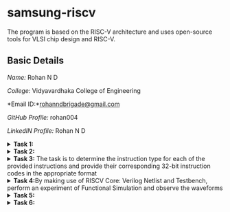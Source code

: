# samsung-riscv
The program is based on the RISC-V architecture and uses open-source tools for VLSI chip design and RISC-V.

## Basic Details

*Name:* Rohan N D

*College:* Vidyavardhaka College of Engineering

*Email ID:*rohanndbrigade@gmail.com

*GitHub Profile:* rohan004

*LinkedIN Profile:* Rohan N D


<details>
<summary> <b>Task 1:</b></summary>
<br>
Task is to refer to C based and RISCV based lab videos and execute the task of compiling the C code using gcc and riscv compiler
	
*C and RISC-V Based Labs*

This repository demonstrates the processes involved in compiling C programs and generating assembly code using both a standard GCC compiler and a RISC-V GCC compiler. It includes comprehensive steps and explanations to guide users through each stage of the compilation and debugging workflow.

*C Language-Based Lab*

Steps to Compile a .c File on Your Machine:

1. Open the bash terminal and navigate to the directory where you want to create your file.
2. Use the following command to create and edit a new .c file:
   sh
   gedit sum_1ton.c
![sum1ton_code_snippet](https://github.com/user-attachments/assets/f0286e5a-c777-492b-a4a7-f858315aec9f)

**Steps to Compile a .c File :**
 sh
 gcc sum_1ton.c
 ./a.out

**Compilation and execution complete.**

![sum1ton_output]


**RISC-V Based Lab**

### Steps to Compile Using RISC-V GCC Compiler:
1. Ensure the RISC-V GCC compiler is installed and accessible on your system.
2. Verify the .c file contents using the cat command:
sh
cat sum_1ton.c

![cat_sum1ton](https://github.com/user-attachments/assets/804de266-d64b-4bfc-82e5-d001f9e754cd)

4. Compile the C program for RISC-V architecture using:
 sh
riscv64-unknown-elf-gcc -O1 -mabi=lp64 -march=rv64i -o sum_1ton.o sum_1ton.c
riscv64-unknown-elf-gcc -Ofast -mabi=lp64 -march=rv64i -o sum1ton.o sum1ton.c

![O1 and Ofast](https://github.com/user-attachments/assets/463e27c5-465e-4dd3-ae1c-899aae08c371)


5. Disassemble the object file to view its assembly code using:
 sh
riscv64-unknown-elf-objdump -d sum_1ton.o

6. Use /main in the terminal to locate the main function in the assembly output.
![assembly_code_snippet](https://github.com/user-attachments/assets/98ebc243-65f5-441a-8e8e-dc1353a18050)

**Explanation of Commands and Options:**
1. -mabi=lp64: Specifies the Application Binary Interface (ABI) for 64-bit integers, pointers, and long data types, suitable for 64-bit RISC-V architecture.

2. -march=rv64i: Indicates the 64-bit RISC-V base integer instruction set architecture.

3. -O1: Enables basic optimization for better performance without significantly increasing compilation time.
  
4. -Ofast: Focuses on maximizing performance by enabling aggressive optimizations, potentially at the cost of standard compliance.

5. riscv64-unknown-elf-objdump: A tool for disassembling RISC-V binaries to examine the code structure and debug it effectively.

</details>

<details>
<summary><b>Task 2:</b></summary>
<br>
	
**Debugging with SPIKE: Comparing -O1 and -Ofast Optimizations**

**-O1:** A moderate optimization for balanced performance.

**-Ofast:** A high-speed optimization that prioritizes performance over strict standards

**add.c File**
![sum code](https://github.com/user-attachments/assets/8989da87-e34d-4330-af71-683b478b9642)

Commands:

riscv64-unknown-elf-gcc -O1 -mabi=lp64 -march=rv64i -o sum.o sum.c
riscv64-unknown-elf-gcc -Ofast -mabi=lp64 -march=rv64i -o sum.o sum.c

![Debugging O1](https://github.com/user-attachments/assets/bbe095b5-3675-4d59-990a-fd950a0b3cca)

![Debugging Ofast](https://github.com/user-attachments/assets/507818d0-2605-4473-a0ce-182c81f88900)


**Running on SPIKE**

Commands:

spike pk sum.o
spike -d pk sum.o


Objdump:

riscv64-unknown-elf-objdump -d sum.o

![Objdump -O1](https://github.com/user-attachments/assets/057054e4-16f8-42b0-a7cb-d51486dfa856)

![Objdump -Ofast](https://github.com/user-attachments/assets/b7874894-8ed7-42a7-907d-deee09188ec4)


</details>
</details>
</details>
<details>
<summary><b>Task 3:</b> The task is to determine the instruction type for each of the provided instructions and provide their corresponding 32-bit instruction codes in the appropriate format</summary>

# Understanding RISC-V and Its Instruction Formats

## What is RISC-V?
RISC-V is an open-source Instruction Set Architecture (ISA) that enables developers to design processors tailored to specific applications. Based on Reduced Instruction Set Computer (RISC) principles, RISC-V represents the fifth generation of processors built on this concept. Its open and free nature means developers can utilize RISC-V without purchasing licenses, making it a compelling alternative to proprietary processor technologies.

## Instruction Formats in RISC-V
The instruction format of a processor defines how machine language instructions are structured for execution. These instructions are composed of binary data (0s and 1s), each segment providing details about data location and operations to be performed. In RISC-V, there are six primary instruction formats:

1. **R-format**
2. **I-format**
3. **S-format**
4. **B-format**
5. **U-format**
6. **J-format**
<img width="772" alt="instructions_types" src="https://github.com/user-attachments/assets/7ca6b3ea-bd59-4419-8410-1e14e40e911e" />


---

### 1. R-type Instruction
R-type (Register-type) instructions operate on registers rather than memory locations. These are used for arithmetic and logical operations. Each instruction is 32 bits and divided into six fields:

#### Structure:

| Field Name | Size  | Description                            |
|------------|-------|----------------------------------------|
| Opcode     | 7 bits| Determines the instruction type        |
| rd         | 5 bits| Destination register                  |
| func3      | 3 bits| Specifies the type of operation       |
| rs1        | 5 bits| First source register                 |
| rs2        | 5 bits| Second source register                |
| func7      | 7 bits| Additional operation specification    |

#### Example: ADD r9, r2, r5
- **Operation:** Adds values in registers r2 and r5, storing the result in r9.
- **Field Breakdown:**

  - Opcode: `0110011`
  - rd (Destination): `r9` -> `01001`
  - rs1 (Source 1): `r2` -> `00010`
  - rs2 (Source 2): `r5` -> `00101`
  - func3: `000`
  - func7: `0000000`
- **32-bit Instruction:** `0000000_00101_00010_000_01001_0110011`


#### Example: XOR r10, r1, r4
- **Operation:** XOR operation between r1 and r4, result in r10.
- **Field Breakdown:**

  - Opcode: `0110011`
  - rd (Destination): `r10` -> `01010`
  - rs1 (Source 1): `r1` -> `00001`
  - rs2 (Source 2): `r4` -> `00100`
  - func3: `100`
  - func7: `0000000`
- **32-bit Instruction:** `0000000_00100_00001_100_01010_0110011`


#### Example: SLT r11, r2, r4
- **Operation:** Sets r11 to 1 if r2 < r4; otherwise, sets r11 to 0.
- **Field Breakdown:**

  - Opcode: `0110011`
  - rd (Destination): `r11` -> `01011`
  - rs1 (Source 1): `r2` -> `00010`
  - rs2 (Source 2): `r4` -> `00100`
  - func3: `010`
  - func7: `0000000`
- **32-bit Instruction:** `0000000_00100_00010_010_01011_0110011`

![r type](https://github.com/user-attachments/assets/33357c39-806e-4d2f-9158-cd204120dcd8)


---

### 2. I-type Instruction
I-type (Immediate-type) instructions use a register and an immediate (constant) value. These are typically used for load and immediate operations.

#### Structure:

| Field Name | Size  | Description                            |
|------------|-------|----------------------------------------|
| Opcode     | 7 bits| Determines the instruction type        |
| rd         | 5 bits| Destination register                  |
| func3      | 3 bits| Specifies the type of operation       |
| rs1        | 5 bits| Source register                       |
| imm[11:0]  | 12 bits| Immediate value                      |

#### Example: ADDI r12, r4, 5
- **Operation:** Adds immediate value 5 to the value in r4 and stores it in r12.
- **Field Breakdown:**
  - Opcode: `0010011`
  - rd (Destination): `r12` -> `01100`
  - rs1 (Source): `r4` -> `00100`
  - imm[11:0] (Immediate): `000000000101`
  - func3: `000`
- **32-bit Instruction:** `000000000101_00100_000_01100_0010011`

![i type](https://github.com/user-attachments/assets/76a06842-0672-46d8-b50e-c538c6f63c99)


---

### 3. S-type Instruction
S-type (Store-type) instructions store register values into memory locations.

#### Structure:

| Field Name | Size  | Description                            |
|------------|-------|----------------------------------------|
| Opcode     | 7 bits| Determines the instruction type        |
| rs1        | 5 bits| Base address register                 |
| rs2        | 5 bits| Source register                       |
| imm[11:5]  | 7 bits| Upper immediate value                  |
| imm[4:0]   | 5 bits| Lower immediate value                  |
| func3      | 3 bits| Specifies the type of operation       |

#### Example: SW r3, 2(r1)
- **Operation:** Stores the value in r3 into the memory at the address `r1 + 2`.
- **Field Breakdown:**
  - Opcode: `0100011`
  - rs1 (Base Address): `r1` -> `00001`
  - rs2 (Source): `r3` -> `00011`
  - imm[11:5] (Upper Immediate): `0000000`
  - imm[4:0] (Lower Immediate): `00010`
  - func3: `010`
- **32-bit Instruction:** `0000000_00011_00001_010_00010_0100011`

![s type](https://github.com/user-attachments/assets/a6210bc8-77c1-424d-a6e0-ada39b5189da)


---

### 4. B-type Instruction
B-type (Branch-type) instructions handle branching based on conditions.

#### Structure:

| Field Name | Size  | Description                            |
|------------|-------|----------------------------------------|
| Opcode     | 7 bits| Determines the instruction type        |
| rs1        | 5 bits| Source register 1                      |
| rs2        | 5 bits| Source register 2                      |
| imm[12|10:5|4:1|11] | 13 bits| Branch offset                      |
| func3      | 3 bits| Specifies the condition for branching |

#### Example: BNE r0, r1, 20
- **Operation:** Branches to the address `PC + 20` if r0 is not equal to r1.
- **Field Breakdown:**
  - Opcode: `1100011`
  - rs1: `r0` -> `00000`
  - rs2: `r1` -> `00001`
  - imm[12|10:5|4:1|11]: `0000010100`
  - func3: `001`
- **32-bit Instruction:** `0000000_00001_00000_001_10100_1100011`

#### Example: BEQ r0, r0, 15
- **Operation:** Branches to the address `PC + 15` if r0 equals r0 (always true).
- **Field Breakdown:**
  - Opcode: `1100011`
  - rs1: `r0` -> `00000`
  - rs2: `r0` -> `00000`
  - imm[12|10:5|4:1|11]: `000001111`
  - func3: `000`
- **32-bit Instruction:** `0000000_00000_00000_000_01111_1100011`

![b type](https://github.com/user-attachments/assets/31c67705-07f0-4d1d-86e0-2c0d8e3e2e78)

---

### 5. U-type Instruction
U-type (Upper Immediate) instructions load immediate data into the destination register.

#### Structure:

| Field Name | Size  | Description                            |
|------------|-------|----------------------------------------|
| Opcode     | 7 bits| Determines the instruction type        |
| rd         | 5 bits| Destination register                  |
| imm[31:12] | 20 bits| Upper immediate value                  |

![u type](https://github.com/user-attachments/assets/d5223eda-40fd-4418-8860-39f350330311)


---

### 6. J-type Instruction
J-type (Jump-type) instructions implement jump operations, often used for loops.

#### Structure:

| Field Name | Size  | Description                            |
|------------|-------|----------------------------------------|
| Opcode     | 7 bits| Determines the instruction type        |
| rd         | 5 bits| Destination register                  |
| imm[20|10:1|11|19:12] | 20 bits| Jump offset                        |

![j type](https://github.com/user-attachments/assets/f9841148-7b72-42c1-adea-3a9e2068d621)


---


This repository contains a list of 15 unique RISC-V instructions extracted from the assembly code along with their corresponding 32-bit instruction codes. These instructions cover different instruction formats, such as **U-type**, **I-type**, **J-type**, **B-type**, and **R-type**.


# RISC-V Instructions

This README contains a table of 15 unique RISC-V instructions, their machine codes, opcodes, formats, and instruction binaries.

| **Instruction**                 | **Opcode**  | **Format**   | **Machine Code** | **Instruction Binary**                        |
|----------------------------------|-------------|--------------|------------------|-----------------------------------------------|
| **lui a0, 0x21** (Load Upper Immediate) | 0110111     | U-type       | 0x00021537       | 00000000001000010001000000010011             |
| **li a3, 15** (Load Immediate)       | 0010011     | I-type       | 0x00f00693       | 00000000011100000000011001001111             |
| **addi a0, a0, 352** (Add Immediate) | 0010011     | I-type       | 0x16050513       | 00010110000001010000010100010011             |
| **j 103f4** (Jump)                  | 1101111     | J-type       | 0x3300006f       | 00000011001100000000000001101111             |
| **auipc a5, 0xffff0** (Add Upper Immediate to PC) | 0010111     | U-type       | 0xffff0797       | 11111111111100000111000010010111             |
| **addi a5, a5, -200** (Add Immediate) | 0010011     | I-type       | 0xf3878793       | 11110000100001111000011100111001             |
| **beqz a5, 100e0** (Branch if Equal Zero) | 1100011     | B-type       | 0x00078863       | 00000000000001111000100001100011             |
| **auipc a0, 0x0** (Add Upper Immediate to PC) | 0010111     | U-type       | 0x00000517       | 00000000000000000000000001010111             |
| **j 1019c** (Jump)                  | 1101111     | J-type       | 0x0c00006f       | 00000000110000000000000001101111             |
| **addi a0, gp, 1904** (Add Immediate) | 0010011     | I-type       | 0x11050513       | 00010001000001010000010100110011             |
| **sub a2, a2, a0** (Subtract)       | 0110011     | R-type       | 0x40a60633       | 01000000101001100000011000110011             |
| **ret** (Pseudo-instruction for `jalr x0, x1, 0`) | 1100111     | I-type       | 0x00008067       | 00000000000000000000000001100111             |
| **auipc gp, 0x13** (Add Upper Immediate to PC) | 0010111     | U-type       | 0x00013197       | 00000000000000010011000110010111             |
| **andi a1, a1, 0xFF** (Logical AND Immediate) | 0010011     | I-type       | 0x00a30313       | 00000000001000110000001100010011             |
| **mul a2, a3, a4** (Multiply)       | 0110011     | R-type       | 0x00b30333       | 00000000001000110011000010010011             |

</details>
<details>
<summary><b>Task 4:</b>By making use of RISCV Core: Verilog Netlist and Testbench, perform an experiment of Functional Simulation and observe the waveforms</summary>
<br>
	
**4. FUNCTIONAL SIMULATION**

**4.1 About iverilog and gtkwave**
- Icarus Verilog is an implementation of the Verilog hardware description language.
- GTKWave is a fully featured GTK+ v1. 2 based wave viewer for Unix and Win32 which reads Ver Structural Verilog Compiler generated AET files as well as standard Verilog VCD/EVCD files and allows their viewing.

### 4.2 Installing iverilog and gtkwave

- **For Ubuntu**

 Open your terminal and type the following to install iverilog and GTKWave
 ```
 $   sudo apt get update
 $   sudo apt get install iverilog gtkwave
 ```

- **To clone the repository and download the netlist files for simulation , enter the following commands in your terminal.**

 ```
 $ git clone https://github.com/vinayrayapati/iiitb_rv32i
 $ cd iiitb_rv32i
 ```
- **To simulate and run the verilog code , enter the following commands in your terminal.**

```
$ iverilog -o iiitb_rv32i iiitb_rv32i.v iiitb_rv32i_tb.v
$ ./iiitb_rv32i
```
- **To see the output waveform in gtkwave, enter the following commands in your terminal.**

`$ gtkwave iiitb_rv32i.vcd`

**4.3 The output waveform**

 The output waveform showing the instructions performed in a 5-stage pipelined architecture.
 
 Instruction 1:add r6,r2,r1
 
 ![ADD](https://github.com/user-attachments/assets/586412bd-efe8-4062-a902-e42cae6c7f43)


 Instruction 2:sub r7,r1,r2
 
![SUB](https://github.com/user-attachments/assets/a0eceee9-4a6f-4050-89d5-c2923509551d)


 Instruction 3:and r8,r1,r3
 
![AND](https://github.com/user-attachments/assets/184e9459-0326-46e2-b6c7-dd081636bfe0)


 Instruction 4:or r9,r2,r5
 
![OR](https://github.com/user-attachments/assets/b2da64c3-3a97-4dc0-8901-1573d97385a7)


 Instruction 5:xor r10,r1,r4
 
![XOR](https://github.com/user-attachments/assets/184e33be-f1d7-4e91-83b2-64080e9fc653)


 Instruction 6:slt r11,r2,r4
 
![SLT](https://github.com/user-attachments/assets/293ebe8e-d997-4e9f-8812-5015c8827596)


 Instruction 7:addi r12,r4,5
 
![ADDI](https://github.com/user-attachments/assets/1441f388-533d-4d00-b904-2cd7647c8737)


 Instruction 8:lw r13,r1,2
 
![LW](https://github.com/user-attachments/assets/5db2f15c-7cf8-496b-af93-89649c25ae43)

 Instruction 9:beq r0,r0,15

![BEQ](https://github.com/user-attachments/assets/43fc1344-5bbc-4c33-9d1b-2f1f2d6b4234)


 Full 5-stage instruction pipeline and pc-increment description Waveform
 
![FULL 5 STAGE](https://github.com/user-attachments/assets/719d2d6a-88a6-4521-9935-4f5c6d31fb13)

</details>

<details>
<summary><b>Task 5:</b></summary>
<br>
# Full Subtractor Implementation on VSDSquadron Mini

## Overview
This project demonstrates the implementation of a **Full Subtractor** combinational circuit using the **VSDSquadron Mini**, a RISC-V-based SoC development kit. A Full Subtractor is a crucial component in digital electronics, enabling binary subtraction operations.

## Components Required
- **VSDSquadron Mini Board**
- **Push Buttons**
- **2 LEDs**
- **Breadboard**
- **Jumper Wires**
- **VS Code, PlatformIO**

## Logical Diagram and Expressions

```math
D = (A \oplus B) \oplus Bin
Bout = A'Bin + A'B + BBin
```

## Pin Diagram

![Full-Subtractor](https://github.com/user-attachments/assets/484db322-de78-4b1f-a06a-5573fbf7259d)

## Hardware Connections

| **VSDSquadron Mini Board** | **Hardware Connections** |
|----------------------------|-------------------------|
| GND                        | LED1 anode, LED2 anode, Switch(1,2,3) anode |
| PD1                        | Switch 1 cathode (A) |
| PD2                        | Switch 2 cathode (B) |
| PD3                        | Switch 3 cathode (Bin) |
| PC4                        | Red LED (Borrow) |
| PC5                        | Green LED (Difference) |

## Truth Table

| A | B | Bin | Difference (D) | Borrow (Bout) |
|---|---|-----|---------------|--------------|
| 0 | 0 | 0   | 0             | 0            |
| 0 | 0 | 1   | 1             | 1            |
| 0 | 1 | 0   | 1             | 1            |
| 0 | 1 | 1   | 0             | 1            |
| 1 | 0 | 0   | 1             | 0            |
| 1 | 0 | 1   | 0             | 0            |
| 1 | 1 | 0   | 0             | 0            |
| 1 | 1 | 1   | 1             | 1            |

## Program

```c
// Full Subtractor Implementation

#include <stdio.h>
#include <debug.h>
#include <ch32v00x.h>

// Logic Gate Functions
int and(int bit1, int bit2) {
    return bit1 & bit2;
}

int or(int bit1, int bit2) {
    return bit1 | bit2;
}

int xor(int bit1, int bit2) {
    return bit1 ^ bit2;
}

int not(int bit) {
    return ~bit & 1; // Ensuring only the least significant bit is considered
}

// GPIO Configuration
void GPIO_Config(void) {
    GPIO_InitTypeDef GPIO_InitStructure = {0}; 

    RCC_APB2PeriphClockCmd(RCC_APB2Periph_GPIOD, ENABLE);
    RCC_APB2PeriphClockCmd(RCC_APB2Periph_GPIOC, ENABLE);

    GPIO_InitStructure.GPIO_Pin = GPIO_Pin_1 | GPIO_Pin_2 | GPIO_Pin_3;
    GPIO_InitStructure.GPIO_Mode = GPIO_Mode_IPU; // Input with pull-up
    GPIO_Init(GPIOD, &GPIO_InitStructure);

    GPIO_InitStructure.GPIO_Pin = GPIO_Pin_4 | GPIO_Pin_5;
    GPIO_InitStructure.GPIO_Mode = GPIO_Mode_Out_PP;
    GPIO_InitStructure.GPIO_Speed = GPIO_Speed_50MHz;
    GPIO_Init(GPIOC, &GPIO_InitStructure);
}

// Main function
int main() {
    uint8_t A, B, Bin, Diff, Bout; 
    uint8_t p, q, r; 

    NVIC_PriorityGroupConfig(NVIC_PriorityGroup_2);
    SystemCoreClockUpdate();
    Delay_Init();
    GPIO_Config();

    while (1) {
        A = GPIO_ReadInputDataBit(GPIOD, GPIO_Pin_1);
        B = GPIO_ReadInputDataBit(GPIOD, GPIO_Pin_2);
        Bin = GPIO_ReadInputDataBit(GPIOD, GPIO_Pin_3);

        Diff = xor(xor(A, B), Bin);
        p = and(not(A), B);
        q = and(B, Bin);
        r = and(not(A), Bin);
        Bout = or(or(p, q), r);

        GPIO_WriteBit(GPIOC, GPIO_Pin_4, Diff ? RESET : SET);
        GPIO_WriteBit(GPIOC, GPIO_Pin_5, Bout ? RESET : SET);
    }
}
```

## Steps to Run
1. Connect the VSDSquadron Mini board to your system.
2. Open the project in **VS Code with PlatformIO**.
3. Compile and upload the code to the board.
4. Use push buttons to simulate binary inputs.
5. Observe the LED outputs for Difference and Borrow.
</details>

<details>
<summary><b>Task 6:</b></summary>
<br>
# Full Subtractor Implementation on VSDSquadron Mini

## Overview
This project demonstrates the implementation of a **Full Subtractor** combinational circuit using the **VSDSquadron Mini**, a RISC-V-based SoC development kit. A Full Subtractor is a crucial component in digital electronics, enabling binary subtraction operations.

## Components Required
- **VSDSquadron Mini Board**
- **Push Buttons**
- **2 LEDs**
- **Breadboard**
- **Jumper Wires**
- **VS Code, PlatformIO**

## Logical Diagram and Expressions

```math
D = (A \oplus B) \oplus Bin
Bout = A'Bin + A'B + BBin
```

## Pin Diagram

![Full-Subtractor](https://github.com/user-attachments/assets/2d59e099-d030-4741-bd27-2fa8b224dd8f)


## Hardware Connections

| **VSDSquadron Mini Board** | **Hardware Connections** |
|----------------------------|-------------------------|
| GND                        | LED1 anode, LED2 anode, Switch(1,2,3) anode |
| PD1                        | Switch 1 cathode (A) |
| PD2                        | Switch 2 cathode (B) |
| PD3                        | Switch 3 cathode (Bin) |
| PC4                        | Red LED (Borrow) |
| PC5                        | Green LED (Difference) |

## Truth Table

| A | B | Bin | Difference (D) | Borrow (Bout) |
|---|---|-----|---------------|--------------|
| 0 | 0 | 0   | 0             | 0            |
| 0 | 0 | 1   | 1             | 1            |
| 0 | 1 | 0   | 1             | 1            |
| 0 | 1 | 1   | 0             | 1            |
| 1 | 0 | 0   | 1             | 0            |
| 1 | 0 | 1   | 0             | 0            |
| 1 | 1 | 0   | 0             | 0            |
| 1 | 1 | 1   | 1             | 1            |

## Program

```c
// Full Subtractor Implementation

#include <stdio.h>
#include <debug.h>
#include <ch32v00x.h>

// Logic Gate Functions
int and(int bit1, int bit2) {
    return bit1 & bit2;
}

int or(int bit1, int bit2) {
    return bit1 | bit2;
}

int xor(int bit1, int bit2) {
    return bit1 ^ bit2;
}

int not(int bit) {
    return ~bit & 1; // Ensuring only the least significant bit is considered
}

// GPIO Configuration
void GPIO_Config(void) {
    GPIO_InitTypeDef GPIO_InitStructure = {0}; 

    RCC_APB2PeriphClockCmd(RCC_APB2Periph_GPIOD, ENABLE);
    RCC_APB2PeriphClockCmd(RCC_APB2Periph_GPIOC, ENABLE);

    GPIO_InitStructure.GPIO_Pin = GPIO_Pin_1 | GPIO_Pin_2 | GPIO_Pin_3;
    GPIO_InitStructure.GPIO_Mode = GPIO_Mode_IPU; // Input with pull-up
    GPIO_Init(GPIOD, &GPIO_InitStructure);

    GPIO_InitStructure.GPIO_Pin = GPIO_Pin_4 | GPIO_Pin_5;
    GPIO_InitStructure.GPIO_Mode = GPIO_Mode_Out_PP;
    GPIO_InitStructure.GPIO_Speed = GPIO_Speed_50MHz;
    GPIO_Init(GPIOC, &GPIO_InitStructure);
}

// Main function
int main() {
    uint8_t A, B, Bin, Diff, Bout; 
    uint8_t p, q, r; 

    NVIC_PriorityGroupConfig(NVIC_PriorityGroup_2);
    SystemCoreClockUpdate();
    Delay_Init();
    GPIO_Config();

    while (1) {
        A = GPIO_ReadInputDataBit(GPIOD, GPIO_Pin_1);
        B = GPIO_ReadInputDataBit(GPIOD, GPIO_Pin_2);
        Bin = GPIO_ReadInputDataBit(GPIOD, GPIO_Pin_3);

        Diff = xor(xor(A, B), Bin);
        p = and(not(A), B);
        q = and(B, Bin);
        r = and(not(A), Bin);
        Bout = or(or(p, q), r);

        GPIO_WriteBit(GPIOC, GPIO_Pin_4, Diff ? RESET : SET);
        GPIO_WriteBit(GPIOC, GPIO_Pin_5, Bout ? RESET : SET);
    }
}
```

## Steps to Run
1. Connect the VSDSquadron Mini board to your system.
2. Open the project in **VS Code with PlatformIO**.
3. Compile and upload the code to the board.
4. Use push buttons to simulate binary inputs.
5. Observe the LED outputs for Difference and Borrow.

   ## Applications

✅Digital Arithmetic Circuits – Used in ALUs and digital processors for performing binary subtraction.

✅Computing Devices – Essential in microprocessors and microcontrollers for arithmetic operations.

✅Signal Processing – Helps in error detection and correction in digital communication.

✅Control Systems – Used in embedded systems for decision-making based on logical operations.

✅Data Processing Units – Integral in systems requiring subtraction-based computations.

✅Educational Purposes – Serves as a practical example for learning digital logic and RISC-V architecture.

✅IoT and Embedded Systems – Useful in smart devices requiring real-time arithmetic processing.

## Conclusion
During the VSD Squadron mini internship, I explored various aspects of VLSI system design on the RISC-V architecture, with a focus on open-source EDA tools and comparator-based circuit applications.

</details>


